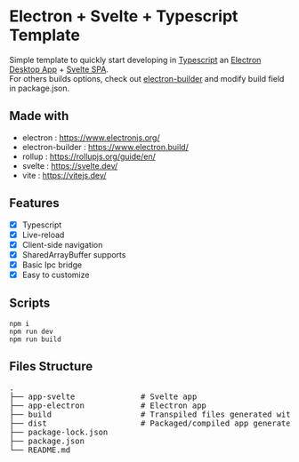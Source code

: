 # Electron + Svelte + Typescript Template

Simple template to quickly start developing in [Typescript](https://www.typescriptlang.org/) an
[Electron Desktop App](https://www.electronjs.org/) + [Svelte SPA](https://svelte.dev/).  
For others builds options, check out [electron-builder](https://www.electron.build/) and modify build
field in package.json.

## Made with

- electron : https://www.electronjs.org/
- electron-builder : https://www.electron.build/
- rollup : https://rollupjs.org/guide/en/
- svelte : https://svelte.dev/
- vite : https://vitejs.dev/

## Features

- [x] Typescript
- [x] Live-reload
- [x] Client-side navigation
- [x] SharedArrayBuffer supports
- [x] Basic Ipc bridge
- [x] Easy to customize

## Scripts

```
npm i
npm run dev
npm run build
```

## Files Structure

<pre>
.   
├── app-svelte              # Svelte app    
├── app-electron            # Electron app   
├── build                   # Transpiled files generated with "npm run dev"  
├── dist                    # Packaged/compiled app generated with "npm run build"     
├── package-lock.json                      
├── package.json                      
└── README.md                      
</pre>

